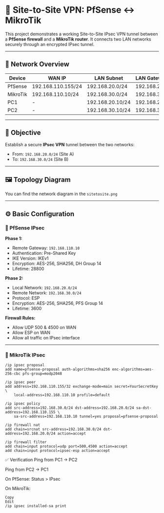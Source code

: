 # 🔐 Site-to-Site VPN: PfSense ↔ MikroTik

This project demonstrates a working Site-to-Site IPsec VPN tunnel between a **PfSense firewall** and a **MikroTik router**. It connects two LAN networks securely through an encrypted IPsec tunnel.

---

## 🧭 Network Overview

| Device     | WAN IP             | LAN Subnet         | LAN Gateway       |
|------------|--------------------|---------------------|--------------------|
| PfSense    | 192.168.110.155/24 | 192.168.20.0/24     | 192.168.20.1       |
| MikroTik   | 192.168.110.10/24  | 192.168.30.0/24     | 192.168.30.1       |
| PC1        | -                  | 192.168.20.10/24    | 192.168.20.1       |
| PC2        | -                  | 192.168.30.10/24    | 192.168.30.1       |

---

## 🎯 Objective

Establish a secure **IPsec VPN** tunnel between the two networks:

- From: `192.168.20.0/24` (Site A)
- To: `192.168.30.0/24` (Site B)

---

## 🖼️ Topology Diagram

You can find the network diagram in the `sitetosite.png` 


---

## ⚙️ Basic Configuration

### 🔸 PfSense IPsec

**Phase 1:**
- Remote Gateway: `192.168.110.10`
- Authentication: Pre-Shared Key
- IKE Version: IKEv1
- Encryption: AES-256, SHA256, DH Group 14
- Lifetime: 28800

**Phase 2:**
- Local Network: `192.168.20.0/24`
- Remote Network: `192.168.30.0/24`
- Protocol: ESP
- Encryption: AES-256, SHA256, PFS Group 14
- Lifetime: 3600

**Firewall Rules:**
- Allow UDP 500 & 4500 on WAN
- Allow ESP on WAN
- Allow all traffic on IPsec interface

---

### 🔹 MikroTik IPsec

```
/ip ipsec proposal
add name=pfsense-proposal auth-algorithms=sha256 enc-algorithms=aes-256-cbc pfs-group=modp2048

/ip ipsec peer
add address=192.168.110.155/32 exchange-mode=main secret=YourSecretKey \
    local-address=192.168.110.10 profile=default

/ip ipsec policy
add src-address=192.168.30.0/24 dst-address=192.168.20.0/24 sa-dst-address=192.168.110.155 \
    sa-src-address=192.168.110.10 tunnel=yes proposal=pfsense-proposal

/ip firewall nat
add chain=srcnat src-address=192.168.30.0/24 dst-address=192.168.20.0/24 action=accept

/ip firewall filter
add chain=input protocol=udp port=500,4500 action=accept
add chain=input protocol=ipsec-esp action=accept
```
✅ Verification
Ping from PC1 → PC2

Ping from PC2 → PC1

On PfSense: Status > IPsec

On MikroTik:
```
Copy
Edit
/ip ipsec installed-sa print
```
